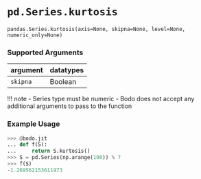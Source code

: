 # `pd.Series.kurtosis`

`pandas.Series.kurtosis(axis=None, skipna=None, level=None, numeric_only=None)`

### Supported Arguments

| argument | datatypes |
|----------|-----------|
| `skipna` | Boolean |

!!! note
\- Series type must be numeric
\- Bodo does not accept any additional arguments to pass to the
function

### Example Usage

```py
>>> @bodo.jit
... def f(S):
...     return S.kurtosis()
>>> S = pd.Series(np.arange(100)) % 7
>>> f(S)
-1.269562153611973
```

